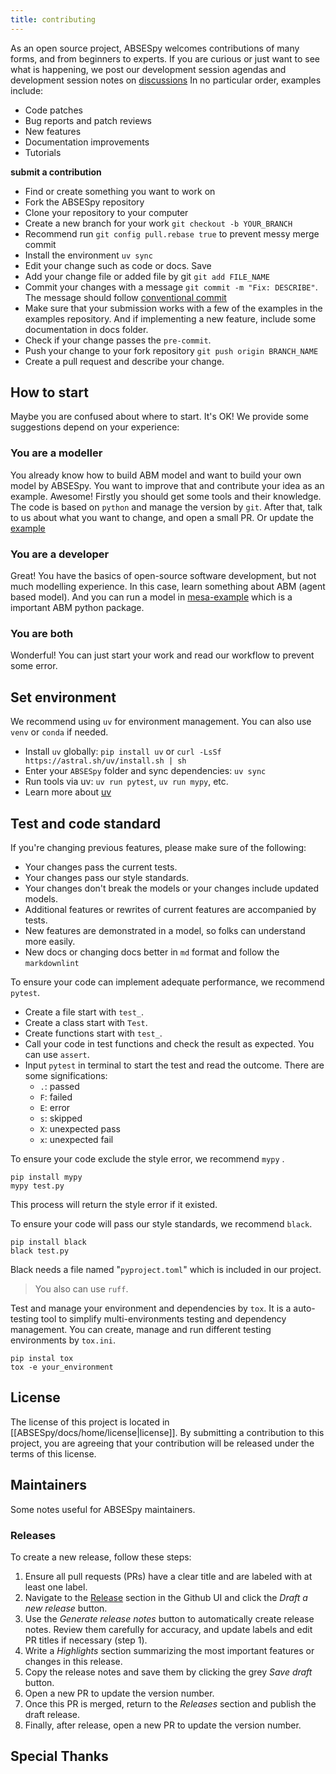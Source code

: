 ```yaml
---
title: contributing
---
```

<!-- markdownlint-disable -->
As an open source project, ABSESpy welcomes contributions of many forms, and from beginners to experts. If you are curious or just want to see what is happening, we post our development session agendas and development session notes on [discussions](https://github.com/SongshGeoLab/ABSESpy/discussions)
In no particular order, examples include:

- Code patches
- Bug reports and patch reviews
- New features
- Documentation improvements
- Tutorials

**submit a contribution**

- Find or create something you want to work on
- Fork the ABSESpy repository
- Clone your repository to your computer
- Create a new branch for your work `git checkout -b YOUR_BRANCH`
- Recommend run `git config pull.rebase true` to prevent messy merge commit
- Install the environment `uv sync`
- Edit your change such as code or docs. Save
- Add your change file or added file by git `git add FILE_NAME`
- Commit your changes with a message `git commit -m "Fix: DESCRIBE"`. The message should follow [conventional commit](https://www.conventionalcommits.org/en/v1.0.0/)
- Make sure that your submission works with a few of the examples in the examples repository. And if implementing a new feature, include some documentation in docs folder.
- Check if your change passes the `pre-commit`.
- Push your change to your fork repository `git push origin BRANCH_NAME`
- Create a pull request and describe your change.

## How to start

Maybe you are confused about where to start. It's OK! We provide some suggestions depend on your experience:

### You are a modeller

You already know how to build ABM model and want to build your own model by ABSESpy. You want to improve that and contribute your idea as an example. Awesome!
Firstly you should get some tools and their knowledge. The code is based on `python` and manage the version by `git`.
After that, talk to us about what you want to change, and open a small PR. Or update the [example](https://github.com/SongshGeoLab/ABSESpy/tree/master/examples)

### You are a developer

Great! You have the basics of open-source software development, but not much modelling experience.
In this case, learn something about ABM (agent based model). And you can run a model in [mesa-example](https://mesa.readthedocs.io/latest/tutorials/visualization_tutorial.html) which is a important ABM python package.

### You are both

Wonderful! You can just start your work and read our workflow to prevent some error.

## Set environment

We recommend using `uv` for environment management. You can also use `venv` or `conda` if needed.

- Install `uv` globally: `pip install uv` or `curl -LsSf https://astral.sh/uv/install.sh | sh`
- Enter your `ABSESpy` folder and sync dependencies: `uv sync`
- Run tools via uv: `uv run pytest`, `uv run mypy`, etc.
- Learn more about [uv](https://docs.astral.sh/uv/)

## Test and code standard

If you're changing previous features, please make sure of the following:

- Your changes pass the current tests.
- Your changes pass our style standards.
- Your changes don't break the models or your changes include updated models.
- Additional features or rewrites of current features are accompanied by tests.
- New features are demonstrated in a model, so folks can understand more easily.
- New docs or changing docs better in `md` format and follow the `markdownlint`

To ensure your code can implement adequate performance, we recommend `pytest`.

- Create a file start with `test_`.
- Create a class start with `Test`.
- Create functions start with `test_`.
- Call your code in test functions and check the result as expected. You can use `assert`.
- Input `pytest` in terminal to start the test and read the outcome. There are some significations:
	- `.`: passed
	- `F`: failed
	- `E`: error
	- `s`: skipped
	- `X`: unexpected pass
	- `x`: unexpected fail

To ensure your code exclude the style error, we recommend `mypy` .

```shell
pip install mypy
mypy test.py
```

This process will return the style error if it existed.

To ensure your code will pass our style standards, we recommend `black`.

```shell
pip install black
black test.py
```

Black needs a file named "`pyproject.toml`" which is included in our project.

>You also can use `ruff`.

Test and manage your environment and dependencies by `tox`. It is a auto-testing tool to simplify multi-environments testing and dependency management. You can create, manage and run different testing environments by `tox.ini`.

```shell
pip instal tox
tox -e your_environment
```

## License

The license of this project is located in [[ABSESpy/docs/home/license|license]]. By submitting a contribution to this project, you are agreeing that your contribution will be released under the terms of this license.

## Maintainers

Some notes useful for ABSESpy maintainers.

### Releases

To create a new release, follow these steps:
1. Ensure all pull requests (PRs) have a clear title and are labeled with at least one label.
2. Navigate to the [Release](https://github.com/SongshGeoLab/ABSESpy/releases) section in the Github UI and click the *Draft a new release* button.
3. Use the _Generate release notes_ button to automatically create release notes. Review them carefully for accuracy, and update labels and edit PR titles if necessary (step 1).
4. Write a _Highlights_ section summarizing the most important features or changes in this release.
5. Copy the release notes and save them by clicking the grey _Save draft_ button.
6. Open a new PR to update the version number.
7. Once this PR is merged, return to the _Releases_ section and publish the draft release.
8. Finally, after release, open a new PR to update the version number.

## Special Thanks

[clone your repository]: https://help.github.com/articles/cloning-a-repository/
[create a pull request]: https://help.github.com/articles/creating-a-pull-request/
[license]: https://github.com/projectmesa/mesa/blob/main/LICENSE
[pre-commit]: https://github.com/pre-commit/pre-commit
